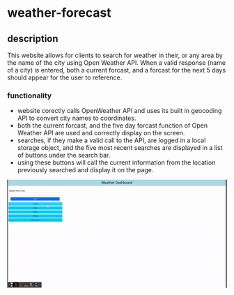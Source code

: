 # weather-forecast

## description

This website allows for clients to search for weather in their, or any area by the name of the city
using Open Weather API. When a valid response (name of a city) is entered, both a current forcast,
and a forcast for the next 5 days should appear for the user to reference.

### functionality

- website corectly calls OpenWeather API and uses its built in geocoding API to convert city names to coordinates.
- both the current forcast, and the five day forcast function of Open Weather API are used and correctly display on the screen.
- searches, if they make a valid call to the API, are logged in a local storage object, and the five most recent searches are displayed in a list of buttons under the search bar.
- using these buttons will call the current information from the location previously searched and display it on the page. 

![gif of functioing site](assets/images/Weather%20Forcast.gif)

